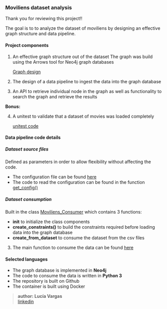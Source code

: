 ### Moviliens dataset analysis

Thank you for reviewing this project!!

The goal is to to analyze the dataset of moviliens by designing an effective graph structure and data pipeline.


#### Project components

1. An effective graph structure out of the dataset
    The graph was build using the Arrows tool for Neo4j graph databases
    
    [Graph design](docs/graph_design.md)

2. The design of a data pipeline to ingest the data into the graph database

3. An API to retrieve individual node in the graph as well as functionality to search the graph
and retrieve the results

**Bonus:**

4. A unitest to validate that a dataset of movies was loaded completely

    [unitest code](python/test.py)

#### Data pipeline code details

##### Dataset source files
Defined as parameters in order to allow flexibility without affecting the code.
- The configuration file can be found [here](config/movielens_config.json)
- The code to read the configuration can be found in the function [get_config()](python/consumer.py)

##### Dataset consumption
Built in the class [Moviliens_Consumer](python/consumer.py) which contains 3 functions:
- __init__ to initialize the class components
- **create_constraints()** to build the constraints required before loading data into the graph database
- **create_from_dataset** to consume the dataset from the csv files
3. The main function to consume the data can be found [here](python/main.py)

#### Selected languages
- The graph database is implemented in **Neo4j**
- The code to consume the data is written in **Python 3**
- The repository is built on Github
- The container is built using Docker



>**author: Lucía Vargas**    
[linkedin](https://www.linkedin.com/in/lucia-vargasa/)